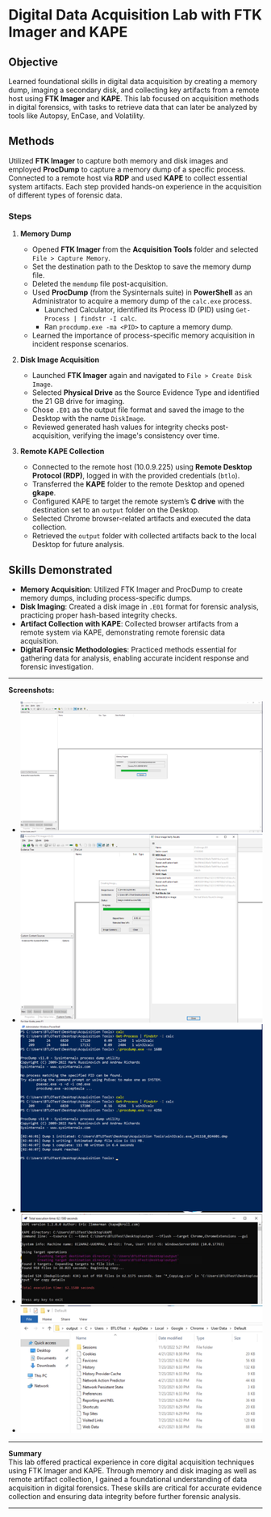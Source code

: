# Digital Data Acquisition Lab with FTK Imager and KAPE

## Objective
Learned foundational skills in digital data acquisition by creating a memory dump, imaging a secondary disk, and collecting key artifacts from a remote host using **FTK Imager** and **KAPE**. This lab focused on acquisition methods in digital forensics, with tasks to retrieve data that can later be analyzed by tools like Autopsy, EnCase, and Volatility.

## Methods
Utilized **FTK Imager** to capture both memory and disk images and employed **ProcDump** to capture a memory dump of a specific process. Connected to a remote host via **RDP** and used **KAPE** to collect essential system artifacts. Each step provided hands-on experience in the acquisition of different types of forensic data.

### Steps
1. **Memory Dump**  
   - Opened **FTK Imager** from the **Acquisition Tools** folder and selected `File > Capture Memory`.
   - Set the destination path to the Desktop to save the memory dump file.
   - Deleted the `memdump` file post-acquisition.
   - Used **ProcDump** (from the Sysinternals suite) in **PowerShell** as an Administrator to acquire a memory dump of the `calc.exe` process.
      - Launched Calculator, identified its Process ID (PID) using `Get-Process | findstr -I calc`.
      - Ran `procdump.exe -ma <PID>` to capture a memory dump.
   - Learned the importance of process-specific memory acquisition in incident response scenarios.

2. **Disk Image Acquisition**  
   - Launched **FTK Imager** again and navigated to `File > Create Disk Image`.
   - Selected **Physical Drive** as the Source Evidence Type and identified the 21 GB drive for imaging.
   - Chose `.E01` as the output file format and saved the image to the Desktop with the name `DiskImage`.
   - Reviewed generated hash values for integrity checks post-acquisition, verifying the image's consistency over time.

3. **Remote KAPE Collection**  
   - Connected to the remote host (10.0.9.225) using **Remote Desktop Protocol (RDP)**, logged in with the provided credentials (`btlo`).
   - Transferred the **KAPE** folder to the remote Desktop and opened **gkape**.
   - Configured KAPE to target the remote system’s **C drive** with the destination set to an `output` folder on the Desktop.
   - Selected Chrome browser-related artifacts and executed the data collection.
   - Retrieved the `output` folder with collected artifacts back to the local Desktop for future analysis.

## Skills Demonstrated
- **Memory Acquisition**: Utilized FTK Imager and ProcDump to create memory dumps, including process-specific dumps.
- **Disk Imaging**: Created a disk image in `.E01` format for forensic analysis, practicing proper hash-based integrity checks.
- **Artifact Collection with KAPE**: Collected browser artifacts from a remote system via KAPE, demonstrating remote forensic data acquisition.
- **Digital Forensic Methodologies**: Practiced methods essential for gathering data for analysis, enabling accurate incident response and forensic investigation.


---

**Screenshots:**  
- ![FTK Imager memory capture process](screenshots/memdumpofdesktop.png)
- ![FTK Imager disk imaging steps and hash output](screenshots/imageresultes.png)
- ![PowerShell command to capture the PID and use ProcDump](screenshots/creatingmemdumpusingps.png) 
- ![KAPE configuration and collection completion on the remote system](screenshots/kaperesult1.png) 
- ![KAPE configuration and collection completion on the remote system](screenshots/kaperesult2.png) 
---

**Summary**  
This lab offered practical experience in core digital acquisition techniques using FTK Imager and KAPE. Through memory and disk imaging as well as remote artifact collection, I gained a foundational understanding of data acquisition in digital forensics. These skills are critical for accurate evidence collection and ensuring data integrity before further forensic analysis.

---
